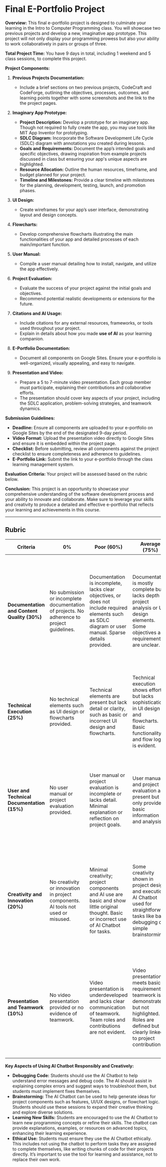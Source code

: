 # Final E-Portfolio Project

**Overview:**
This final e-portfolio project is designed to culminate your learning in the Intro to Computer Programming class. You will showcase two previous projects and develop a new, imaginative app prototype. This project will not only display your programming prowess but also your ability to work collaboratively in pairs or groups of three.

**Total Project Time:**
You have 9 days in total, including 1 weekend and 5 class sessions, to complete this project.

**Project Components:**

1. **Previous Projects Documentation:**
   - Include a brief sections on two previous projects, CodeCraft and CodeForge, outlining the objectives, processes, outcomes, and learning points together with some screenshots and the link to the the project pages.

2. **Imaginary App Prototype:**
   - **Project Description:** Develop a prototype for an imaginary app. Though not required to fully create the app, you may use tools like MIT App Inventor for prototyping.
   - **SDLC Diagram:** Incorporate the Software Development Life Cycle (SDLC) diagram with annotations you created during lessons.
   - **Goals and Requirements:** Document the app’s intended goals and specific objectives, drawing inspiration from example projects discussed in class but ensuring your app's unique aspects are highlighted.
   - **Resource Allocation:** Outline the human resources, timeframe, and budget planned for your project.
   - **Timeline and Milestones:** Provide a clear timeline with milestones for the planning, development, testing, launch, and promotion phases.

3. **UI Design:**
   - Create wireframes for your app’s user interface, demonstrating layout and design concepts.

4. **Flowcharts:**
   - Develop comprehensive flowcharts illustrating the main functionalities of your app and detailed processes of each main/important function.

5. **User Manual:**
   - Compile a user manual detailing how to install, navigate, and utilize the app effectively.

6. **Project Evaluation:**
   - Evaluate the success of your project against the initial goals and objectives.
   - Recommend potential realistic developments or extensions for the future.

7. **Citations and AI Usage:**
   - Include citations for any external resources, frameworks, or tools used throughout your project.
   - Explain in details about how you made **use of AI** as your learning companion. 

8. **E-Portfolio Documentation:**
   - Document all components on Google Sites. Ensure your e-portfolio is well-organized, visually appealing, and easy to navigate.

9. **Presentation and Video:**
   - Prepare a 5 to 7-minute video presentation. Each group member must participate, explaining their contributions and collaborative efforts.
   - The presentation should cover key aspects of your project, including the SDLC application, problem-solving strategies, and teamwork dynamics.

**Submission Guidelines:**
- **Deadline:** Ensure all components are uploaded to your e-portfolio on Google Sites by the end of the designated 9-day period.
- **Video Format:** Upload the presentation video directly to Google Sites and ensure it is embedded within the project page.
- **Checklist:** Before submitting, review all components against the project checklist to ensure completeness and adherence to guidelines.
- **E-Portfolio Link:** Submit the link to your e-portfolio through the class learning management system.

**Evaluation Criteria:**
Your project will be assessed based on the rubric below.

**Conclusion:**
This project is an opportunity to showcase your comprehensive understanding of the software development process and your ability to innovate and collaborate. Make sure to leverage your skills and creativity to produce a detailed and effective e-portfolio that reflects your learning and achievements in this course.

---

## Rubric

| Criteria                                                   | 0%                                                                                                   | Poor (60%)                                                                                                                                             | Average (75%)                                                                                                                                                        | Good (85%)                                                                                                                                                                      | Exceptional (100%)                                                                                                                                                                                             |
|------------------------------------------------------------|------------------------------------------------------------------------------------------------------|--------------------------------------------------------------------------------------------------------------------------------------------------------|----------------------------------------------------------------------------------------------------------------------------------------------------------------------|---------------------------------------------------------------------------------------------------------------------------------------------------------------------------------|-------------------------------------------------------------------------------------------------------------------------------------------------------------------------------------------------------------------------------------------|
| **Documentation and Content Quality (30%)**                | No submission or incomplete documentation of projects. No adherence to project guidelines.           | Documentation is incomplete, lacks clear objectives, or does not include required elements such as SDLC diagram or user manual. Sparse details provided. | Documentation is mostly complete but lacks depth in project analysis or UI design elements. Some objectives and requirements are unclear.                               | Documentation is complete with clear objectives and thorough descriptions. Includes SDLC diagram, wireframes, and user manual. Minor details may be missing.                  | Documentation is exceptionally detailed and well-organized. Includes comprehensive coverage of all elements such as previous projects, SDLC diagram, app prototype, wireframes, and user manual. All objectives and requirements are clearly and creatively presented. |
| **Technical Execution (25%)**                               | No technical elements such as UI design or flowcharts provided.                                      | Technical elements are present but lack detail or clarity, such as basic or incorrect UI design and flowcharts.                                          | Technical execution shows effort but lacks sophistication in UI design and flowcharts. Basic functionality and flow logic is evident.                                    | Technical elements are well-executed with clear and detailed UI design and flowcharts. Demonstrates good understanding and application of technical requirements.            | Exceptional technical execution with advanced and innovative UI design and detailed, comprehensive flowcharts. Demonstrates a high level of proficiency and creativity in technical design.                                       |
| **User and Technical Documentation (15%)**                  | No user manual or project evaluation provided.                                                       | User manual or project evaluation is incomplete or lacks detail. Minimal explanation or reflection on project goals.                                      | User manual and project evaluation are present but only provide basic information and analysis.                                                                         | User manual and project evaluation are well-developed, offering detailed instructions and thoughtful analysis of project goals and outcomes.                               | User manual and project evaluation are exemplary, providing comprehensive, clear, and insightful information and analysis, with advanced considerations of future developments and recommendations.                             |
| **Creativity and Innovation (20%)**                         | No creativity or innovation in project components. AI tools not used or misused.                    | Minimal creativity; project components and AI use are basic and show little original thought. Basic or incorrect use of AI Chatbot for tasks.           | Some creativity shown in project design and execution. AI Chatbot used for straightforward tasks like basic debugging or simple brainstorming.                         | Good level of creativity and innovation in project components. Effective and responsible use of AI Chatbot for debugging complex issues, enhancing brainstorming, and learning new programming skills.                                    | Exceptional creativity and innovation. Project components demonstrate originality and advanced problem-solving. AI Chatbot is used innovatively for debugging, brainstorming, and skill acquisition, strictly adhering to ethical AI usage guidelines.                     |
| **Presentation and Teamwork (10%)**                        | No video presentation provided or no evidence of teamwork.                                           | Video presentation is underdeveloped and lacks clear communication of teamwork. Team roles and contributions are not evident.                           | Video presentation meets basic requirements; teamwork is demonstrated but not highlighted. Roles are defined but not clearly linked to project contributions.             | Video presentation is clear and effectively communicates the project and teamwork. Team roles and contributions are well-defined and contribute to the project's success.    | Video presentation is outstanding in quality and effectiveness. Demonstrates exceptional teamwork, with clear, equal contributions from all members. Enhances understanding of the project through strategic communication.         |

**Key Aspects of Using AI Chatbot Responsibly and Creatively:**
- **Debugging Code:** Students should use the AI Chatbot to help understand error messages and debug code. The AI should assist in explaining complex errors and suggest ways to troubleshoot them, but students must implement fixes themselves.
- **Brainstorming:** The AI Chatbot can be used to help generate ideas for project components such as features, UI/UX designs, or flowchart logic. Students should use these sessions to expand their creative thinking and explore diverse solutions.
- **Learning New Skills:** Students are encouraged to use the AI Chatbot to learn new programming concepts or refine their skills. The chatbot can provide explanations, examples, or resources on advanced topics, enhancing their learning experience.
- **Ethical Use:** Students must ensure they use the AI Chatbot ethically. This includes not using the chatbot to perform tasks they are assigned to complete themselves, like writing chunks of code for their projects directly. It’s important to use the tool for learning and assistance, not to replace their own work.
